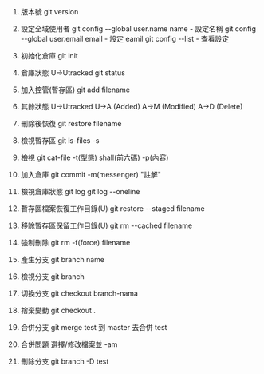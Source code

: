 1. 版本號
git version


2. 設定全域使用者
git config --global user.name name - 設定名稱
git config --global user.email email - 設定 eamil
git config --list - 查看設定


3. 初始化倉庫
git init


4. 倉庫狀態
U->Utracked
git status


5. 加入控管(暫存區)
git add filename


6. 其餘狀態
U->Utracked
U->A (Added)
A->M (Modified)
A->D (Delete)


7. 刪除後恢復
git restore filename


8. 檢視暫存區
git ls-files -s


9. 檢視
git cat-file -t(型態) shall(前六碼)
             -p(內容)

10. 加入倉庫
git commit -m(messenger) "註解"


11. 檢視倉庫狀態
git log
git log --oneline


12. 暫存區檔案恢復工作目錄(U)
git restore --staged filename


13. 移除暫存區保留工作目錄(U)
git rm --cached filename


14. 強制刪除
git rm -f(force) filename


15. 產生分支
git branch name


16. 檢視分支
git branch


17. 切換分支
git checkout branch-nama


18. 捨棄變動
git checkout .


19. 合併分支
git merge test
到 master 去合併 test


20. 合併問題
選擇/修改檔案並 -am


21. 刪除分支
git branch -D test